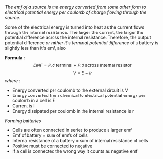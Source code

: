 *The emf of a source is the energy converted from some other form to electrical potential energy per coulomb of charge flowing through the source.*

Some of the electrical energy is turned into heat as the current flows through the internal resistance. The larger the current, the larger the potential difference across the internal resistance. Therefore, the output potential difference *or rather it's terminal potential difference* of a battery is slightly less than it's emf, also 


**Formula :**
$$EMF=P.d\text{ terminal} +P.d\text{ across internal resistor}$$
$$V=E-Ir$$*where :*
- Energy converted per coulomb to the external circuit is V
- Energy converted from chemical to electrical potential energy per coulomb in a cell is E
- Current is I
- Energy dissipated per coulomb in the internal resistance is r

*Forming batteries*
- Cells are often connected in series to produce a larger emf
- Emf of battery = sum of emfs of cells 
- Internal resistance of a battery = sum of internal resistance of cells
- Positive must be connected to negative 
- If a cell is connected the wrong way it counts as negative emf
